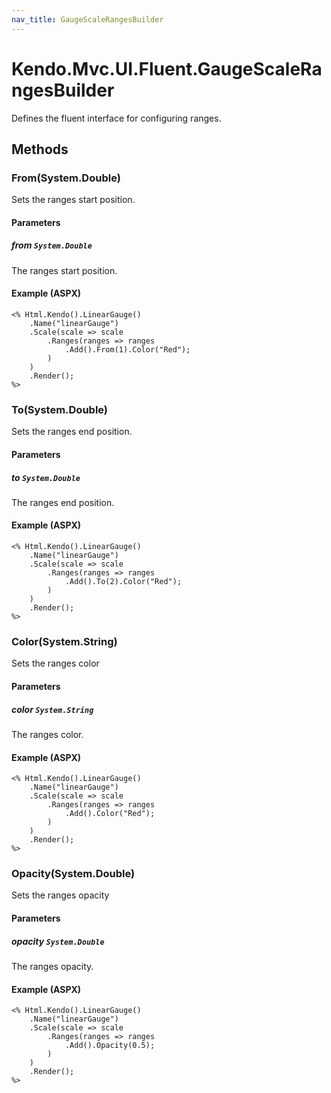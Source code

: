 ```yaml
---
nav_title: GaugeScaleRangesBuilder
---
```


# Kendo.Mvc.UI.Fluent.GaugeScaleRangesBuilder
Defines the fluent interface for configuring ranges.




## Methods


### From(System.Double)
Sets the ranges start position.


#### Parameters

##### from `System.Double`
The ranges start position.




#### Example (ASPX)
    <% Html.Kendo().LinearGauge()
        .Name("linearGauge")
        .Scale(scale => scale
            .Ranges(ranges => ranges
                .Add().From(1).Color("Red");
            )
        )
        .Render();
    %>


### To(System.Double)
Sets the ranges end position.


#### Parameters

##### to `System.Double`
The ranges end position.




#### Example (ASPX)
    <% Html.Kendo().LinearGauge()
        .Name("linearGauge")
        .Scale(scale => scale
            .Ranges(ranges => ranges
                .Add().To(2).Color("Red");
            )
        )
        .Render();
    %>


### Color(System.String)
Sets the ranges color


#### Parameters

##### color `System.String`
The ranges color.




#### Example (ASPX)
    <% Html.Kendo().LinearGauge()
        .Name("linearGauge")
        .Scale(scale => scale
            .Ranges(ranges => ranges
                .Add().Color("Red");
            )
        )
        .Render();
    %>


### Opacity(System.Double)
Sets the ranges opacity


#### Parameters

##### opacity `System.Double`
The ranges opacity.




#### Example (ASPX)
    <% Html.Kendo().LinearGauge()
        .Name("linearGauge")
        .Scale(scale => scale
            .Ranges(ranges => ranges
                .Add().Opacity(0.5);
            )
        )
        .Render();
    %>



